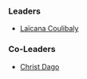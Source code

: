 ### Leaders
* [Laïcana Coulibaly](mailto:laicana.coulibaly@owasp.org)
### Co-Leaders
* [Christ Dago](mailto:christ.dago@owasp.org)

